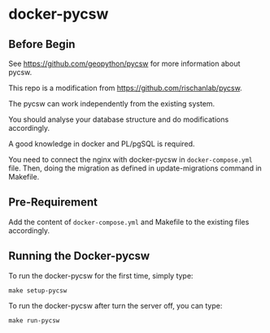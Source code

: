 # docker-pycsw

## Before Begin

See https://github.com/geopython/pycsw for more information about pycsw.

This repo is a modification from https://github.com/rischanlab/pycsw.

The pycsw can work independently from the existing system.

You should analyse your database structure and do modifications accordingly.

A good knowledge in docker and PL/pgSQL is required.

You need to connect the nginx with docker-pycsw in `docker-compose.yml` file.
Then, doing the migration as defined in update-migrations command in Makefile.

## Pre-Requirement

Add the content of `docker-compose.yml` and Makefile to the existing files accordingly. 


## Running the Docker-pycsw

To run the docker-pycsw for the first time, simply type:

`make setup-pycsw`

To run the docker-pycsw after turn the server off, you can type:

`make run-pycsw`
